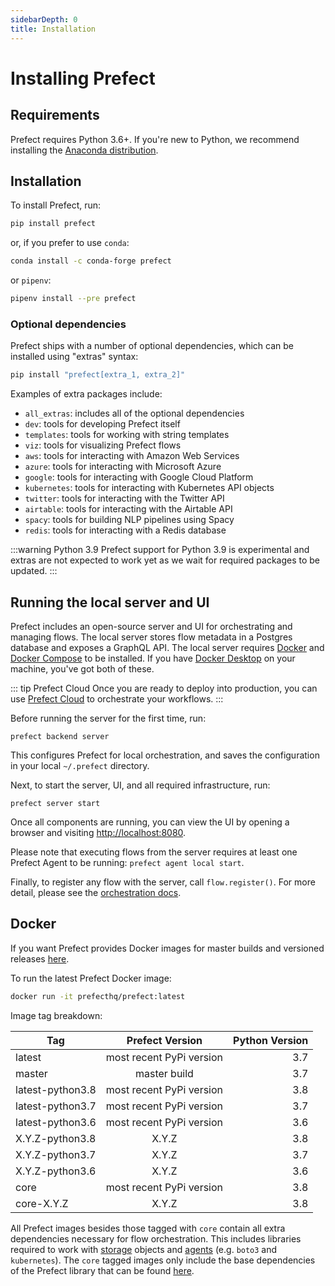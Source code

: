 ```yaml
---
sidebarDepth: 0
title: Installation
---
```


# Installing Prefect

## Requirements

Prefect requires Python 3.6+. If you're new to Python, we recommend installing the [Anaconda distribution](https://www.anaconda.com/distribution/).

## Installation

To install Prefect, run:

```bash
pip install prefect
```

or, if you prefer to use `conda`:

```bash
conda install -c conda-forge prefect
```

or `pipenv`:

```bash
pipenv install --pre prefect
```

### Optional dependencies

Prefect ships with a number of optional dependencies, which can be installed using "extras" syntax:

```bash
pip install "prefect[extra_1, extra_2]"
```

Examples of extra packages include:

- `all_extras`: includes all of the optional dependencies
- `dev`: tools for developing Prefect itself
- `templates`: tools for working with string templates
- `viz`: tools for visualizing Prefect flows
- `aws`: tools for interacting with Amazon Web Services
- `azure`: tools for interacting with Microsoft Azure
- `google`: tools for interacting with Google Cloud Platform
- `kubernetes`: tools for interacting with Kubernetes API objects
- `twitter`: tools for interacting with the Twitter API
- `airtable`: tools for interacting with the Airtable API
- `spacy`: tools for building NLP pipelines using Spacy
- `redis`: tools for interacting with a Redis database

:::warning Python 3.9
Prefect support for Python 3.9 is experimental and extras are not expected to work yet as we wait for required packages to be updated.
:::

## Running the local server and UI

Prefect includes an open-source server and UI for orchestrating and managing flows. The local server stores flow metadata in a Postgres database and exposes a GraphQL API. The local server requires [Docker](https://www.docker.com/) and [Docker Compose](https://docs.docker.com/compose/install/) to be installed. If you have [Docker Desktop](https://www.docker.com/products/docker-desktop) on your machine, you've got both of these.

::: tip Prefect Cloud
Once you are ready to deploy into production, you can use [Prefect Cloud](https://www.prefect.io/cloud) to orchestrate your workflows. 
:::

Before running the server for the first time, run:

```
prefect backend server
```

This configures Prefect for local orchestration, and saves the configuration in your local `~/.prefect` directory. 

Next, to start the server, UI, and all required infrastructure, run:

```
prefect server start
```

Once all components are running, you can view the UI by opening a browser and visiting [http://localhost:8080](http://localhost:8080).

Please note that executing flows from the server requires at least one Prefect Agent to be running: `prefect agent local start`.

Finally, to register any flow with the server, call `flow.register()`. For more detail, please see the [orchestration docs](https://docs.prefect.io/orchestration/).

## Docker

If you want Prefect provides Docker images for master builds and versioned releases [here](https://hub.docker.com/r/prefecthq/prefect).

To run the latest Prefect Docker image:

```bash
docker run -it prefecthq/prefect:latest
```

Image tag breakdown:

| Tag              |     Prefect Version      | Python Version |
| ---------------- | :----------------------: | -------------: |
| latest           | most recent PyPi version |            3.7 |
| master           |       master build       |            3.7 |
| latest-python3.8 | most recent PyPi version |            3.8 |
| latest-python3.7 | most recent PyPi version |            3.7 |
| latest-python3.6 | most recent PyPi version |            3.6 |
| X.Y.Z-python3.8  |          X.Y.Z           |            3.8 |
| X.Y.Z-python3.7  |          X.Y.Z           |            3.7 |
| X.Y.Z-python3.6  |          X.Y.Z           |            3.6 |
| core             | most recent PyPi version |            3.8 |
| core-X.Y.Z       |          X.Y.Z           |            3.8 |

All Prefect images besides those tagged with `core` contain all extra dependencies necessary for flow
orchestration. This includes libraries required to work with
[storage](https://docs.prefect.io/orchestration/flow_config/storage.html) objects and
[agents](https://docs.prefect.io/orchestration/agents/overview.html#agent-types) (e.g. `boto3` and
`kubernetes`). The `core` tagged images only include the base dependencies of the Prefect library that
can be found [here](https://github.com/PrefectHQ/prefect/blob/master/requirements.txt).
